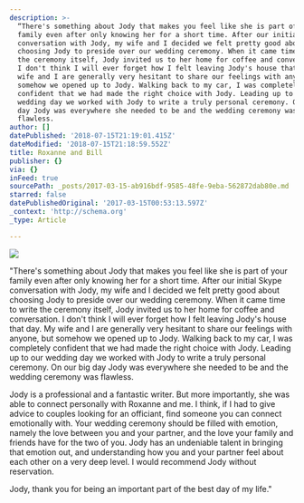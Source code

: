 ```yaml
---
description: >-
  “There's something about Jody that makes you feel like she is part of your
  family even after only knowing her for a short time. After our initial Skype
  conversation with Jody, my wife and I decided we felt pretty good about
  choosing Jody to preside over our wedding ceremony. When it came time to write
  the ceremony itself, Jody invited us to her home for coffee and conversation.
  I don't think I will ever forget how I felt leaving Jody's house that day. My
  wife and I are generally very hesitant to share our feelings with anyone, but
  somehow we opened up to Jody. Walking back to my car, I was completely
  confident that we had made the right choice with Jody. Leading up to our
  wedding day we worked with Jody to write a truly personal ceremony. On our big
  day Jody was everywhere she needed to be and the wedding ceremony was
  flawless.
author: []
datePublished: '2018-07-15T21:19:01.415Z'
dateModified: '2018-07-15T21:18:59.552Z'
title: Roxanne and Bill
publisher: {}
via: {}
inFeed: true
sourcePath: _posts/2017-03-15-ab916bdf-9585-48fe-9eba-562872dab80e.md
starred: false
datePublishedOriginal: '2017-03-15T00:53:13.597Z'
_context: 'http://schema.org'
_type: Article

---
```

![](https://s3-us-west-2.amazonaws.com/the-grid-img/p/87c07e1198f8def62f433b2b77899f657c25bccf.jpg)

"There's something about Jody that makes you feel like she is part of your family even after only knowing her for a short time. After our initial Skype conversation with Jody, my wife and I decided we felt pretty good about choosing Jody to preside over our wedding ceremony. When it came time to write the ceremony itself, Jody invited us to her home for coffee and conversation. I don't think I will ever forget how I felt leaving Jody's house that day. My wife and I are generally very hesitant to share our feelings with anyone, but somehow we opened up to Jody. Walking back to my car, I was completely confident that we had made the right choice with Jody. Leading up to our wedding day we worked with Jody to write a truly personal ceremony. On our big day Jody was everywhere she needed to be and the wedding ceremony was flawless.

Jody is a professional and a fantastic writer. But more importantly, she was able to connect personally with Roxanne and me. I think, if I had to give advice to couples looking for an officiant, find someone you can connect emotionally with. Your wedding ceremony should be filled with emotion, namely the love between you and your partner, and the love your family and friends have for the two of you. Jody has an undeniable talent in bringing that emotion out, and understanding how you and your partner feel about each other on a very deep level. I would recommend Jody without reservation.

Jody, thank you for being an important part of the best day of my life."
